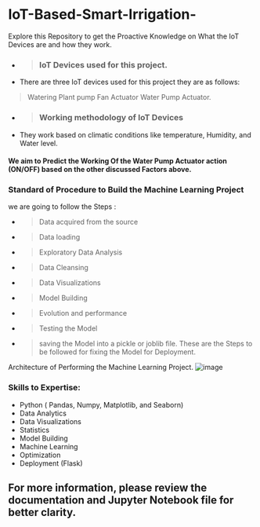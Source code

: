 # IoT-Based-Smart-Irrigation-
Explore this Repository to get the Proactive Knowledge on What the IoT Devices are and how they work. 
- > ### IoT Devices used for this project.
- There are three IoT devices used for this project they are as follows:
> Watering Plant pump
> Fan Actuator
> Water Pump Actuator.

- >  ### Working methodology of IoT Devices
- They work based on climatic conditions like temperature, Humidity, and Water level.
  
####  We aim to Predict the Working Of the Water Pump Actuator action (ON/OFF) based on the other discussed Factors above.

### Standard of Procedure to Build the Machine Learning Project 
we are going to follow the Steps :
- > Data acquired from the source
- > Data loading
- > Exploratory Data Analysis
- > Data Cleansing
- > Data Visualizations
- > Model Building
- > Evolution and performance 
- > Testing the Model 
- > saving the Model into a pickle or joblib file.
These are the Steps to be followed for fixing the Model for Deployment.

Architecture of Performing the Machine Learning Project.
  ![image](https://github.com/user-attachments/assets/33d56d2f-5f92-4eef-8a93-7625f1887213)


### Skills to Expertise:
- Python ( Pandas, Numpy, Matplotlib, and Seaborn)
- Data Analytics
- Data Visualizations
- Statistics
- Model Building
- Machine Learning
- Optimization
- Deployment (Flask)

 ## For more information, please review the documentation and Jupyter Notebook file for better clarity.

